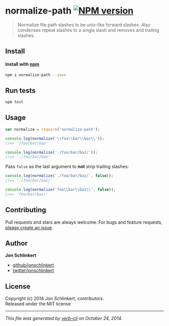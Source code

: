 # normalize-path [![NPM version](https://badge.fury.io/js/normalize-path.svg)](http://badge.fury.io/js/normalize-path)

> Normalize file path slashes to be unix-like forward slashes. Also condenses repeat slashes to a single slash and removes and trailing slashes.

## Install
#### Install with [npm](npmjs.org)

```bash
npm i normalize-path --save
```

## Run tests

```bash
npm test
```

## Usage

```js
var normalize = require('normalize-path');

console.log(normalize('\\foo\\bar\\baz\\'));
//=> '/foo/bar/baz'

console.log(normalize('./foo/bar/baz/'));
//=> './foo/bar/baz'
```

Pass `false` as the last argument to **not** strip trailing slashes:

```js
console.log(normalize('./foo/bar/baz/', false));
//=> './foo/bar/baz/'

console.log(normalize('foo\\bar\\baz\\', false));
//=> 'foo/bar/baz/'
```

## Contributing
Pull requests and stars are always welcome. For bugs and feature requests, [please create an issue](https://github.com/jonschlinkert/normalize-path/issues).

## Author

**Jon Schlinkert**
 
+ [github/jonschlinkert](https://github.com/jonschlinkert)
+ [twitter/jonschlinkert](http://twitter.com/jonschlinkert) 

## License
Copyright (c) 2014 Jon Schlinkert, contributors.  
Released under the MIT license

***

_This file was generated by [verb-cli](https://github.com/assemble/verb-cli) on October 24, 2014._